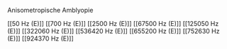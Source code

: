 

Anisometropische Amblyopie

[[50 Hz (E)]]
[[700 Hz (E)]]
[[2500 Hz (E)]]
[[67500 Hz (E)]]
[[125050 Hz (E)]]
[[322060 Hz (E)]]
[[536420 Hz (E)]]
[[655200 Hz (E)]]
[[752630 Hz (E)]]
[[924370 Hz (E)]]